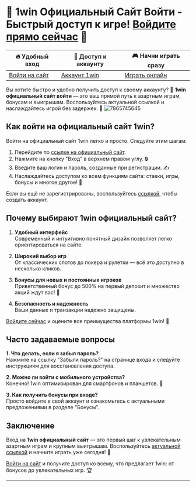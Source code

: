 # 🔗 1win Официальный Сайт Войти - Быстрый доступ к игре! [Войдите прямо сейчас](https://brandplay.link/6F5VqbyZ) 🚀

| **🔥 Удобный вход** | **📲 Доступ к аккаунту** | **🎮 Начни играть сразу** |
|---------------------|-------------------------|---------------------------|
| [Войти на сайт](https://brandplay.link/6F5VqbyZ) | [Аккаунт 1win](https://brandplay.link/6F5VqbyZ) | [Играть онлайн](https://brandplay.link/6F5VqbyZ) |

Вы хотите быстро и удобно получить доступ к своему аккаунту? 🎉 **1win официальный сайт войти** — это ваш прямой путь к азартным играм, бонусам и выигрышам. Воспользуйтесь актуальной ссылкой и наслаждайтесь игрой без задержек. 💎
![7865745645](https://github.com/user-attachments/assets/46fe7a28-718d-4d2d-8877-1bd5a0a83a9c)

## Как войти на официальный сайт 1win?

Войти на официальный сайт 1win легко и просто. Следуйте этим шагам:

1. Перейдите по [ссылке на официальный сайт](https://brandplay.link/6F5VqbyZ).  
2. Нажмите на кнопку "Вход" в верхнем правом углу. 🔒  
3. Введите ваш логин и пароль, созданные при регистрации. ✍️  
4. Наслаждайтесь доступом ко всем функциям сайта: ставки, игры, бонусы и многое другое! 🎰  

Если вы ещё не зарегистрированы, воспользуйтесь [ссылкой](https://brandplay.link/6F5VqbyZ), чтобы создать аккаунт.

## Почему выбирают 1win официальный сайт?

1. **Удобный интерфейс**  
   Современный и интуитивно понятный дизайн позволяет легко ориентироваться на сайте.  

2. **Широкий выбор игр**  
   От классических слотов до покера и рулетки — всё это доступно в несколько кликов.  

3. **Бонусы для новых и постоянных игроков**  
   Приветственный бонус до 500% на первый депозит и множество акций ждут вас! 🎁  

4. **Безопасность и надежность**  
   Ваши данные и транзакции надежно защищены.  

[Войдите сейчас](https://brandplay.link/6F5VqbyZ) и оцените все преимущества платформы 1win! 🚀

## Часто задаваемые вопросы

**1. Что делать, если я забыл пароль?**  
   Нажмите на ссылку "Забыли пароль?" на странице входа и следуйте инструкциям для восстановления доступа.  

**2. Можно ли войти с мобильного устройства?**  
   Конечно! 1win оптимизирован для смартфонов и планшетов. 📱  

**3. Как получить бонусы при входе?**  
   Просто войдите в свой аккаунт и ознакомьтесь с актуальными предложениями в разделе "Бонусы".  

## Заключение

Вход на **1win официальный сайт** — это первый шаг к увлекательным азартным играм и крупным выигрышам. Воспользуйтесь [актуальной ссылкой](https://brandplay.link/6F5VqbyZ) и начните играть уже сегодня! 🎉

[Войти на сайт](https://brandplay.link/6F5VqbyZ) и получите доступ ко всему, что предлагает 1win: от бонусов до увлекательных игр. 🏆

---

